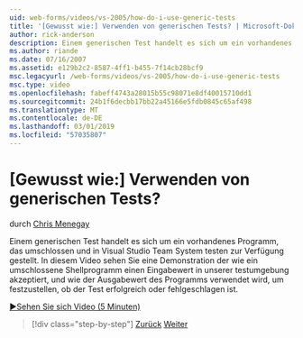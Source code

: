 ```yaml
---
uid: web-forms/videos/vs-2005/how-do-i-use-generic-tests
title: '[Gewusst wie:] Verwenden von generischen Tests? | Microsoft-Dokumentation'
author: rick-anderson
description: Einem generischen Test handelt es sich um ein vorhandenes Programm, das umschlossen und in Visual Studio Team System testen zur Verfügung gestellt. In diesem Video sehen Sie eine Demonstration der...
ms.author: riande
ms.date: 07/16/2007
ms.assetid: e129b2c2-8587-4ff1-b455-7f14cb28bcf9
msc.legacyurl: /web-forms/videos/vs-2005/how-do-i-use-generic-tests
msc.type: video
ms.openlocfilehash: fabeff4743a28015b55c98071e8df40015710dd1
ms.sourcegitcommit: 24b1f6decbb17bb22a45166e5fdb0845c65af498
ms.translationtype: MT
ms.contentlocale: de-DE
ms.lasthandoff: 03/01/2019
ms.locfileid: "57035807"
---
```

<a name="how-do-i-use-generic-tests"></a>[Gewusst wie:] Verwenden von generischen Tests?
====================
durch [Chris Menegay](https://twitter.com/CMenegay)

Einem generischen Test handelt es sich um ein vorhandenes Programm, das umschlossen und in Visual Studio Team System testen zur Verfügung gestellt. In diesem Video sehen Sie eine Demonstration der wie ein umschlossene Shellprogramm einen Eingabewert in unserer testumgebung akzeptiert, und wie der Ausgabewert des Programms verwendet wird, um festzustellen, ob der Test erfolgreich oder fehlgeschlagen ist.

[&#9654;Sehen Sie sich Video (5 Minuten)](https://channel9.msdn.com/Blogs/ASP-NET-Site-Videos/how-do-i-use-generic-tests)

> [!div class="step-by-step"]
> [Zurück](how-do-i-enforce-coding-standards-with-code-analysis.md)
> [Weiter](how-do-i-publish-and-analyze-test-results.md)
